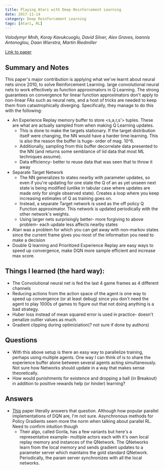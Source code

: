 ```yaml
---
title: Playing Atari with Deep Reinforcement Learning
date: 2017-11-14
category: Deep Reinforcement Learning
tags: [Atari, RL]
---
```

*Volodymyr Mnih, Koray Kavukcuoglu, David Silver, Alex Graves, Ioannis Antonoglou, Daan Wierstra, Martin Riedmiller*

[Link to paper](https://arxiv.org/abs/1312.5602)

## Summary and Notes

This paper's major contribution is applying what we've learnt about neural nets
since 2010, to solve Reinforcement Learning. large convolutional neural nets to
work effectively as function approximators in Q Learning. The strong guarantees
on convergence for linear function approximators don't apply to non-linear FAs
such as neural nets, and a host of tricks are needed to keep them from
catastrophically diverging.  Specifically, they manage to do this with the
following:

- An Experience Replay memory buffer to store <s,a,r,s'> tuples. These are what
  are actually sampled from when making Q Learning updates. 
    - This is done to make the targets stationary. If the target distribution
      itself were changing, the NN would have a harder time learning. This is
      also the reason the buffer is huge- order of mag. 10^6. 
    - Additionally, sampling from this buffer decorrelate data presented to the
      NN (and returns some semblance of iid data that most ML techniques
      assume). 
    - Data efficiency- better to reuse data that was seen that to throw it away
- Separate Target Network 
    - The NN generalizes to states nearby with parameter updates, so even if
      you're updating for one state the Q of an as yet unseen next state is
      being modified (unlike in tabular case where updates are made only for
      single observed state). Creates a loop where you keep increasing
      estimates of Q as training goes on. 
    - Instead, a separate Target network is used as the off policy Q Function
      approximator. This network is updated periodically with the other
      network's weights. 
    - Using larger nets surprisingly better- more forgiving to above problem-
      each update less affects nearby states
- Atari was a problem for which you can get away with non-markov states since
  the current frame gives you most of the informaiton you need to make a
  decision
- Double Q learning and Prioritized Experience Replay are easy ways to speed up
  convergence, make DQN more sample efficient and increase max score.

## Things I learned (the hard way):

- The Convolutional neural net is fed the last 4 game frames as 4 different channels
- Reducing actions from the action space of the agent is one way to speed up
  convergence (or at least debug) since you don't need the agent to play 1000s
  of games to figure out that not doing anything is a bad strategy.
- Huber loss instead of mean squared error is used in practice- doesn't
  penalize outlier values as much.
- Gradient clipping during optimiziation(? not sure if done by authors)
 
## Questions

- With this above setup is there an easy way to parallelize training, perhaps
  using multiple agents. One way I can think of is to share the experience
  buffer alone between several agents acting simultaneously. Not sure how
  Networks should update in a way that makes sense theoretically.
- How would punishments for existence and dropping a ball (in Breakout) in
  addition to positive rewards help (or hinder) learning?

## Answers

- [This](https://arxiv.org/abs/1507.04296) paper literally answers that
  question. Although how popular parallel implementations of DQN are, I'm not
  sure. Asynchronous methods for Policy Gradients seem more the norm when
  talking about parallel RL. Need to confirm intuition though
    - Their algo, called Gorila, has a few variants but here's a representative
      example- multiple actors each with it's own local replay memory and
      instances of the QNetwork. The QNetworks learn from the local memory and
      sends gradient updates to a parameter server which maintains
      the gold standard QNetwork. Periodically, the param server synchronizes
      with all the local networks.






